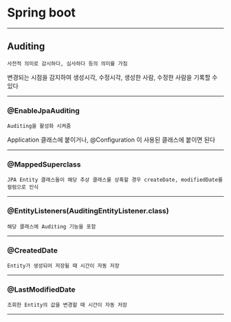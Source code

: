 # Spring boot
---
## Auditing
```
사전적 의미로 감시하다, 심사하다 등의 의미를 가짐
```
변경되는 시점을 감지하여 생성시각, 수정시각, 생성한 사람, 수정한 사람을 기록할 수 있다

---
### @EnableJpaAuditing
```
Auditing을 활성화 시켜줌
```
Application 클래스에 붙이거나, @Configuration 이 사용된 클래스에 붙이면 된다

---
### @MappedSuperclass
```
JPA Entity 클래스들이 해당 추상 클래스를 상혹할 경우 createDate, modifiedDate를 컬럼으로 인식
```
---
### @EntityListeners(AuditingEntityListener.class)
```
해당 클래스에 Auditing 기능을 포함
```
---
### @CreatedDate
```
Entity가 생성되어 저장될 때 시간이 자동 저장
```
---
### @LastModifiedDate
```
조회한 Entity의 값을 변경할 때 시간이 자동 저장
```
---